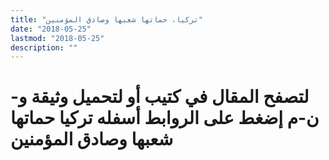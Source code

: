 ```yaml
---
title: "تركيا، حماتها شعبها وصادق المؤمنين"
date: "2018-05-25"
lastmod: "2018-05-25"
description: ""
---
```

# **لتصفح المقال في كتيب أو لتحميل وثيقة و-ن-م إضغط على الروابط أسفله** **تركيا حماتها شعبها وصادق المؤمنين**

###